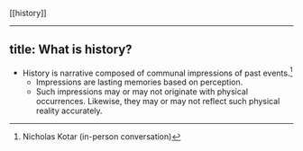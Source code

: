 [[history]]

---
title: What is history?
---

- History is narrative composed of communal impressions of past events.[^1]
    - Impressions are lasting memories based on perception.
    - Such impressions may or may not originate with physical occurrences. Likewise, they may or may not reflect such physical reality accurately.

[^1]: Nicholas Kotar (in-person conversation)
